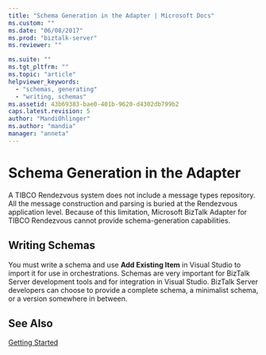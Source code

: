 ```yaml
---
title: "Schema Generation in the Adapter | Microsoft Docs"
ms.custom: ""
ms.date: "06/08/2017"
ms.prod: "biztalk-server"
ms.reviewer: ""

ms.suite: ""
ms.tgt_pltfrm: ""
ms.topic: "article"
helpviewer_keywords: 
  - "schemas, generating"
  - "writing, schemas"
ms.assetid: 43b69383-bae0-401b-9620-d4302db799b2
caps.latest.revision: 5
author: "MandiOhlinger"
ms.author: "mandia"
manager: "anneta"
---
```

# Schema Generation in the Adapter
A TIBCO Rendezvous system does not include a message types repository. All the message construction and parsing is buried at the Rendezvous application level. Because of this limitation, Microsoft BizTalk Adapter for TIBCO Rendezvous cannot provide schema-generation capabilities.  
  
## Writing Schemas  
 You must write a schema and use **Add Existing Item** in Visual Studio to import it for use in orchestrations. Schemas are very important for BizTalk Server development tools and for integration in Visual Studio. BizTalk Server developers can choose to provide a complete schema, a minimalist schema, or a version somewhere in between.  
  
## See Also  
 [Getting Started](../core/getting-started-with-biztalk-adapter-for-tibco-rendezvous.md)